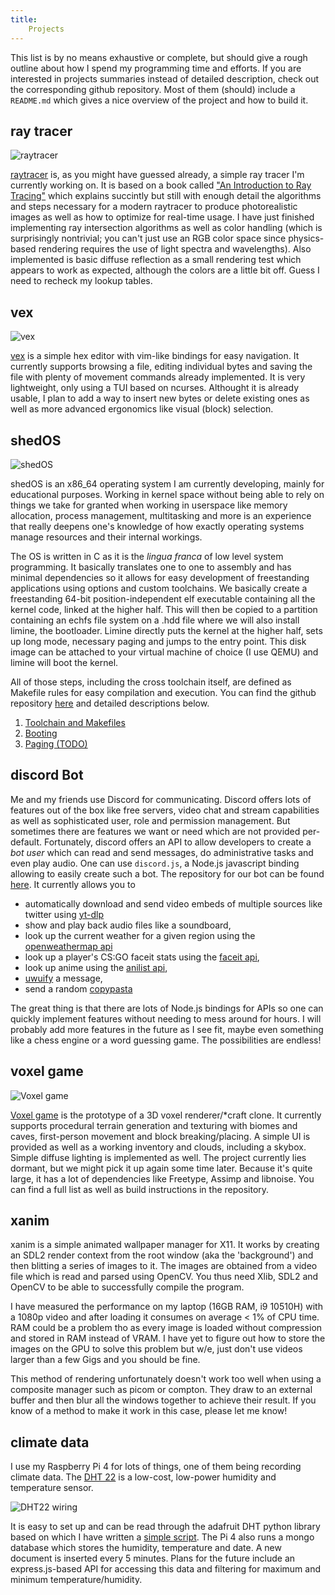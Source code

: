 ```yaml
---
title:
    Projects
---
```


This list is by no means exhaustive or complete, but should give a rough
outline about how I spend my programming time and efforts. If you are
interested in projects summaries instead of detailed description, check out the
corresponding github repository. Most of them (should) include a `README.md`
which gives a nice overview of the project and how to build it.

## ray tracer
![](/res/raytracer.jpg "raytracer")

[raytracer](https://github.com/Baseng0815/raytracer) is, as you might have
guessed already, a simple ray tracer I'm currently working on. It is based on a
book called ["An Introduction to Ray
Tracing"](https://www.realtimerendering.com/raytracing/An-Introduction-to-Ray-Tracing-The-Morgan-Kaufmann-Series-in-Computer-Graphics-.pdf)
which explains succintly but still with enough detail the algorithms and steps
necessary for a modern raytracer to produce photorealistic images as well as
how to optimize for real-time usage. I have just finished implementing ray
intersection algorithms as well as color handling (which is surprisingly
nontrivial; you can't just use an RGB color space since physics-based rendering
requires the use of light spectra and wavelengths). Also implemented is basic
diffuse reflection as a small rendering test which appears to work as expected,
although the colors are a little bit off. Guess I need to recheck my lookup
tables.

## vex
![](/res/vex.png "vex")

[vex](https://github.com/Baseng0815/vex) is a simple hex editor with vim-like
bindings for easy navigation. It currently supports browsing a file, editing
individual bytes and saving the file with plenty of movement commands already
implemented. It is very lightweight, only using a TUI based on ncurses.
Althought it is already usable, I plan to add a way to insert new bytes or
delete existing ones as well as more advanced ergonomics like visual (block)
selection.

## shedOS
![](/res/shedOS.jpg "shedOS")

shedOS is an x86_64 operating system I am currently developing, mainly for
educational purposes.  Working in kernel space without being able to rely on
things we take for granted when working in userspace like memory allocation,
process management, multitasking and more is an experience that really deepens
one's knowledge of how exactly operating systems manage resources and their
internal workings.

The OS is written in C as it is the *lingua franca* of low level system
programming. It basically translates one to one to assembly and has minimal
dependencies so it allows for easy development of freestanding applications
using options and custom toolchains. We basically create a freestanding 64-bit
position-independent elf executable containing all the kernel code, linked at
the higher half. This will then be copied to a partition containing an echfs
file system on a .hdd file where we will also install limine, the bootloader.
Limine directly puts the kernel at the higher half, sets up long mode,
necessary paging and jumps to the entry point. This disk image can be attached
to your virtual machine of choice (I use QEMU) and limine will boot the kernel.

All of those steps, including the cross toolchain itself, are defined as
Makefile rules for easy compilation and execution. You can find the github
repository [here](https://github.com/Baseng0815/shedOS) and detailed
descriptions below.

1. [Toolchain and Makefiles](/html/shedOS_toolchain.html)
2. [Booting](/html/shedOS_booting.html)
2. [Paging (TODO)](/html/todo.html)

## discord Bot

Me and my friends use Discord for communicating. Discord offers lots of
features out of the box like free servers, video chat and stream capabilities
as well as sophisticated user, role and permission management. But sometimes
there are features we want or need which are not provided per-default.
Fortunately, discord offers an API to allow developers to create a *bot user*
which can read and send messages, do administrative tasks and even play audio.
One can use `discord.js`, a Node.js javascript binding allowing to easily
create such a bot. The repository for our bot can be found
[here](https://github.com/Baseng0815/HelmtraegerBot). It currently allows you
to

- automatically download and send video embeds of multiple sources like twitter
using [yt-dlp](https://github.com/yt-dlp/yt-dlp)
- show and play back audio files like a soundboard,
- look up the current weather for a given region using the [openweathermap
api](https://openweathermap.org/api)
- look up a player's CS:GO faceit stats using the [faceit
api](https://developers.faceit.com/),
- look up anime using the [anilist
api](https://anilist.gitbook.io/anilist-apiv2-docs/),
- [uwuify](https://www.urbandictionary.com/define.php?term=uwuify) a message,
- send a random
  [copypasta](https://www.urbandictionary.com/define.php?term=copypasta)

The great thing is that there are lots of Node.js bindings for APIs so one can
quickly implement features without needing to mess around for hours. I will
probably add more features in the future as I see fit, maybe even something
like a chess engine or a word guessing game. The possibilities are endless!

## voxel game

![](/res/voxelgame.jpg "Voxel game")

[Voxel game](https://github.com/Baseng0815/VoxelGame) is the prototype of a 3D
voxel renderer/\*craft clone. It currently supports procedural terrain
generation and texturing with biomes and caves, first-person movement and block
breaking/placing. A simple UI is provided as well as a working inventory and
clouds, including a skybox. Simple diffuse lighting is implemented as well. The
project currently lies dormant, but we might pick it up again some time later.
Because it's quite large, it has a lot of dependencies like Freetype, Assimp
and libnoise. You can find a full list as well as build instructions in the
repository.

## xanim

xanim is a simple animated wallpaper manager for X11. It works by creating an
SDL2 render context from the root window (aka the 'background') and then
blitting a series of images to it. The images are obtained from a video file
which is read and parsed using OpenCV. You thus need Xlib, SDL2 and OpenCV to
be able to successfully compile the program.

I have measured the performance on my laptop (16GB RAM, i9 10510H) with a 1080p
video and after loading it consumes on average < 1% of CPU time.  RAM could be
a problem tho as every image is loaded without compression and stored in RAM
instead of VRAM. I have yet to figure out how to store the images on the GPU to
solve this problem but w/e, just don't use videos larger than a few Gigs and
you should be fine.

This method of rendering unfortunately doesn't work too well when using a
composite manager such as picom or compton. They draw to an external buffer and
then blur all the windows together to achieve their result. If you know of a
method to make it work in this case, please let me know!

## climate data

I use my Raspberry Pi 4 for lots of things, one of them being recording climate
data. The [DHT 22](https://www.adafruit.com/product/385) is a low-cost,
low-power humidity and temperature sensor.

![](/res/dht22_wiring.gif "DHT22 wiring")

It is easy to set up and can be read through the adafruit DHT python
library based on which I have written a [simple script](
https://github.com/Baseng0815/Climate). The Pi 4 also runs a mongo database
which stores the humidity, temperature and date.  A new document is inserted
every 5 minutes.  Plans for the future include an express.js-based API for
accessing this data and filtering for maximum and minimum temperature/humidity.
